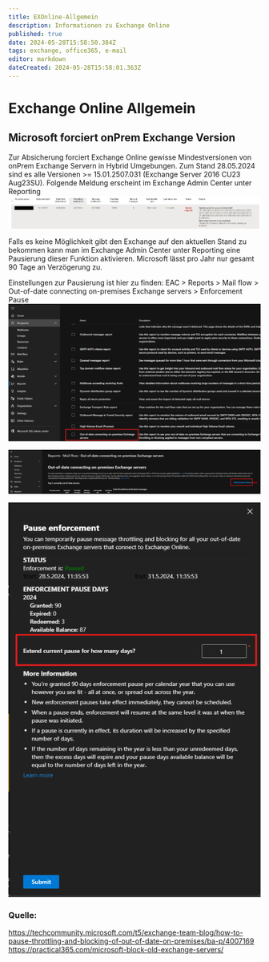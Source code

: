 ```yaml
---
title: EXOnline-Allgemein
description: Informationen zu Exchange Online
published: true
date: 2024-05-28T15:58:50.384Z
tags: exchange, office365, e-mail
editor: markdown
dateCreated: 2024-05-28T15:58:01.363Z
---
```


# Exchange Online Allgemein
## Microsoft forciert onPrem Exchange Version
Zur Absicherung forciert Exchange Online gewisse Mindestversionen von onPrem Exchange Servern in Hybrid Umgebungen.
Zum Stand 28.05.2024 sind es alle Versionen >= 15.01.2507.031 (Exchange Server 2016 CU23 Aug23SU).
Folgende Meldung erscheint im Exchange Admin Center unter Reporting
![exchange-block-old-onprem.png](/media/exchange-block-old-onprem.png)

Falls es keine Möglichkeit gibt den Exchange auf den aktuellen Stand zu bekommen kann man im Exchange Admin Center unter Reporting eine Pausierung dieser Funktion aktivieren.
Microsoft lässt pro Jahr nur gesamt 90 Tage an Verzögerung zu.

Einstellungen zur Pausierung ist hier zu finden:
EAC > Reports > Mail flow > Out-of-date connecting on-premises Exchange servers > Enforcement Pause
![exchange-out-of-date-connection_001.png](/media/exchange-out-of-date-connection_001.png)

![exchange-out-of-date-connection_002.png](/media/exchange-out-of-date-connection_002.png)

![exchange-out-of-date-connection_003.png](/media/exchange-out-of-date-connection_003.png)

### Quelle:
https://techcommunity.microsoft.com/t5/exchange-team-blog/how-to-pause-throttling-and-blocking-of-out-of-date-on-premises/ba-p/4007169
https://practical365.com/microsoft-block-old-exchange-servers/